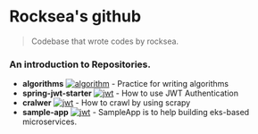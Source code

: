 # Rocksea's github

> Codebase that wrote codes by rocksea.

### An introduction to Repositories.

* **algorithms** [![algorithm](https://img.shields.io/static/v1?label=java&message=v11&color=red)](https://github.com/rocksea/algorithm) - Practice for writing algorithms
* **spring-jwt-starter** [![jwt](https://img.shields.io/static/v1?label=java&message=v11&color=red)](https://github.com/rocksea/springboot-jwt-starter) - How to use JWT Authentication
* **cralwer** [![jwt](https://img.shields.io/static/v1?label=python&message=v3.6&color=green)](https://github.com/rocksea/cralwer) - How to crawl by using scrapy
* **sample-app** [![jwt](https://img.shields.io/static/v1?label=java&message=v11&color=red)](https://github.com/rocksea/sample-app) - SampleApp is to help building eks-based microservices.
